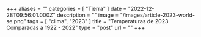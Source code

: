 +++
aliases = ""
categories = [ "Tierra" ]
date = "2022-12-28T09:56:01.000Z"
description = ""
image = "/images/article-2023-world-se.png"
tags = [ "clima", "2023" ]
title = "Temperaturas de 2023 Comparadas a 1922 - 2022"
type = "post"
url = ""
+++


